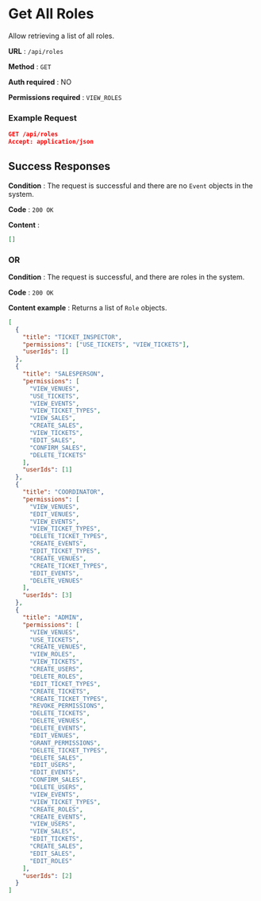 # Get All Roles

Allow retrieving a list of all roles.

**URL** : `/api/roles`

**Method** : `GET`

**Auth required** : NO

**Permissions required** : `VIEW_ROLES`

### Example Request

```json
GET /api/roles
Accept: application/json
```

## Success Responses

**Condition** : The request is successful and there are no `Event` objects in the system.

**Code** : `200 OK`

**Content** :

```json
[]
```

### OR

**Condition** : The request is successful, and there are roles in the system.

**Code** : `200 OK`

**Content example** : Returns a list of `Role` objects.

```json
[
  {
    "title": "TICKET_INSPECTOR",
    "permissions": ["USE_TICKETS", "VIEW_TICKETS"],
    "userIds": []
  },
  {
    "title": "SALESPERSON",
    "permissions": [
      "VIEW_VENUES",
      "USE_TICKETS",
      "VIEW_EVENTS",
      "VIEW_TICKET_TYPES",
      "VIEW_SALES",
      "CREATE_SALES",
      "VIEW_TICKETS",
      "EDIT_SALES",
      "CONFIRM_SALES",
      "DELETE_TICKETS"
    ],
    "userIds": [1]
  },
  {
    "title": "COORDINATOR",
    "permissions": [
      "VIEW_VENUES",
      "EDIT_VENUES",
      "VIEW_EVENTS",
      "VIEW_TICKET_TYPES",
      "DELETE_TICKET_TYPES",
      "CREATE_EVENTS",
      "EDIT_TICKET_TYPES",
      "CREATE_VENUES",
      "CREATE_TICKET_TYPES",
      "EDIT_EVENTS",
      "DELETE_VENUES"
    ],
    "userIds": [3]
  },
  {
    "title": "ADMIN",
    "permissions": [
      "VIEW_VENUES",
      "USE_TICKETS",
      "CREATE_VENUES",
      "VIEW_ROLES",
      "VIEW_TICKETS",
      "CREATE_USERS",
      "DELETE_ROLES",
      "EDIT_TICKET_TYPES",
      "CREATE_TICKETS",
      "CREATE_TICKET_TYPES",
      "REVOKE_PERMISSIONS",
      "DELETE_TICKETS",
      "DELETE_VENUES",
      "DELETE_EVENTS",
      "EDIT_VENUES",
      "GRANT_PERMISSIONS",
      "DELETE_TICKET_TYPES",
      "DELETE_SALES",
      "EDIT_USERS",
      "EDIT_EVENTS",
      "CONFIRM_SALES",
      "DELETE_USERS",
      "VIEW_EVENTS",
      "VIEW_TICKET_TYPES",
      "CREATE_ROLES",
      "CREATE_EVENTS",
      "VIEW_USERS",
      "VIEW_SALES",
      "EDIT_TICKETS",
      "CREATE_SALES",
      "EDIT_SALES",
      "EDIT_ROLES"
    ],
    "userIds": [2]
  }
]
```
